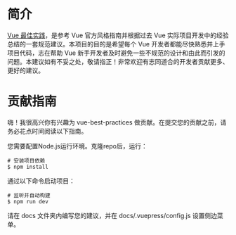 # 简介

[Vue 最佳实践](https://vuebp.netlify.com/)，是参考 Vue 官方风格指南并根据过去 Vue 实际项目开发中的经验总结的一套规范建议。本项目的目的是希望每个 Vue 开发者都能尽快熟悉并上手项目代码，志在帮助 Vue 新手开发者及时避免一些不规范的设计和由此而引发的问题。本建议如有不妥之处，敬请指正！非常欢迎有志同道合的开发者贡献更多、更好的建议。

# 贡献指南

嗨！我很高兴你有兴趣为 vue-best-practices 做贡献。在提交您的贡献之前，请务必花点时间阅读以下指南。

您需要配置Node.js运行环境。克隆repo后，运行：
```
# 安装项目依赖
$ npm install
```
通过以下命令启动项目：
```
# 监听并自动构建
$ npm run dev
```
请在 docs 文件夹内编写您的建议，并在 docs/.vuepress/config.js 设置侧边菜单。